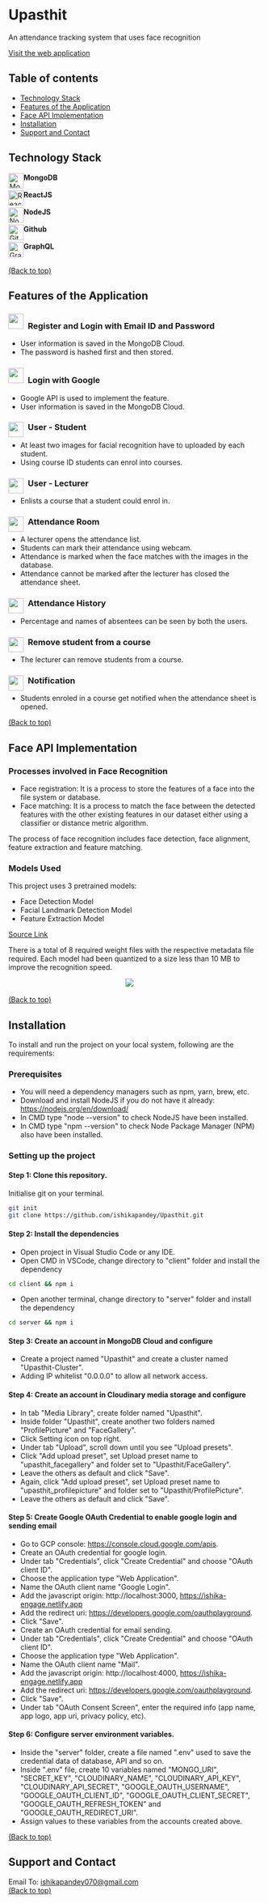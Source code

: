 # Upasthit
An attendance tracking system that uses face recognition

[Visit the web application](https://ishika-engage.netlify.app/)


## Table of contents
- [Technology Stack](#technology-stack)
- [Features of the Application](#features-of-the-application)
- [Face API Implementation](#face-api-implementation) 
- [Installation](#installation)
- [Support and Contact](#support-and-contact)


## Technology Stack
<div>
      <p align ="left">
        <img src="https://img.icons8.com/external-tal-revivo-shadow-tal-revivo/344/external-mongodb-a-cross-platform-document-oriented-database-program-logo-shadow-tal-revivo.png" style="float: left" alt="MongoDB" width="30px" /> <b> MongoDB</b><br><br>
        <img src="https://img.icons8.com/officel/2x/react.png" style="float: left" alt="ReactJS" width="30px" /><b> ReactJS</b><br><br>
        <img src="https://img.icons8.com/color/2x/nodejs.png" style="float: left" alt="NodeJS" width="30px" /><b> <t>NodeJS</b><br><br>
        <img src="https://img.icons8.com/ios-glyphs/2x/github.png" style="float: left" alt="Github" width="30px"/><b> Github</b><br><br>
        <img src="https://img.icons8.com/color/2x/graphql.png" style="float: left" alt="GraphQL" width="30px"/><b> GraphQL</b><br><br>
      </p>
</div>

[(Back to top)](#table-of-contents)

## Features of the Application

### <img src="https://img.icons8.com/external-kiranshastry-solid-kiranshastry/64/000000/external-email-cyber-security-kiranshastry-solid-kiranshastry-1.png" width="30px" />&ensp;Register and Login with Email ID and Password
- User information is saved in the MongoDB Cloud.
- The password is hashed first and then stored.

### <img src="https://img.icons8.com/color/48/000000/gmail--v2.gif" width="30px" />&ensp;Login with Google
- Google API is used to implement the feature.
- User information is saved in the MongoDB Cloud.

### <img src="https://img.icons8.com/color/2x/open-book--v2.gif" style="float: left" width="30px" />&ensp;User - Student
- At least two images for facial recognition have to uploaded by each student.
- Using course ID students can enrol into courses.



### <img src="https://img.icons8.com/ultraviolet/2x/literature--v2.gif" style="float: left" width="30px" />&ensp;User - Lecturer
- Enlists a course that a student could enrol in.

### <img src="https://img.icons8.com/ios/2x/attendance-mark.png" style="float: left" width="30px" />&ensp;Attendance Room
- A lecturer opens the attendance list. 
- Students can mark their attendance using webcam. 
- Attendance is marked when the face matches with the images in the database.
- Attendance cannot be marked after the lecturer has closed the attendance sheet.

### <img src="https://img.icons8.com/color/2x/attendance-mark.png" style="float: left" width="30px" />&ensp;Attendance History
- Percentage and names of absentees can be seen by both the users.

### <img src="https://img.icons8.com/ios/2x/delete-sign--v3.gif" style="float: left" width="30px" />&ensp;Remove student from a course
- The lecturer can remove students from a course.

### <img src="https://img.icons8.com/ios-filled/2x/appointment-reminders--v2.gif" style="float: left" width="30px" />&ensp;Notification
- Students enroled in a course get notified when the attendance sheet is opened.

[(Back to top)](#table-of-contents)


## Face API Implementation

### Processes involved in Face Recognition
- Face registration: It is a process to store the features of a face into the file system or database.
- Face matching: It is a process to match the face between the detected features with the other existing features in our dataset either using a classifier or distance metric algorithm.

The process of face recognition includes face detection, face alignment, feature extraction and feature matching.

### Models Used

This project uses 3 pretrained models:
- Face Detection Model
- Facial Landmark Detection Model
- Feature Extraction Model

[Source Link ](https://github.com/justadudewhohacks/face-api.js/tree/master/weights)

There is a total of 8 required weight files with the respective metadata file required. Each model had been quantized to a size less than 10 MB to improve the recognition speed.

<p align="center">
    <kbd><img src="README_Assets/Models/models.png"></kbd>&nbsp;&nbsp;&nbsp;&nbsp;&nbsp;&nbsp;
</p>


[(Back to top)](#table-of-contents)

## Installation
To install and run the project on your local system, following are the requirements:

### Prerequisites
- You will need a dependency managers such as npm, yarn, brew, etc.
- Download and install NodeJS if you do not have it already: https://nodejs.org/en/download/
- In CMD type "node --version" to check NodeJS have been installed.
- In CMD type "npm --version" to check Node Package Manager (NPM) also have been installed.

### Setting up the project

#### Step 1: Clone this repository.
Initialise git on your terminal.

```bash
git init
git clone https://github.com/ishikapandey/Upasthit.git
```

#### Step 2: Install the dependencies

- Open project in Visual Studio Code or any IDE.
- Open CMD in VSCode, change directory to "client" folder and install the dependency 
```bash
cd client && npm i
```
- Open another terminal, change directory to "server" folder and install the dependency
```bash
cd server && npm i
```

#### Step 3: Create an account in MongoDB Cloud and configure

- Create a project named "Upasthit" and create a cluster named "Upasthit-Cluster".
- Adding IP whitelist "0.0.0.0" to allow all network access.

#### Step 4: Create an account in Cloudinary media storage and configure

- In tab "Media Library", create folder named "Upasthit".
- Inside folder "Upasthit", create another two folders named "ProfilePicture" and "FaceGallery".
- Click Setting icon on top right.
- Under tab "Upload", scroll down until you see "Upload presets".
- Click "Add upload preset", set Upload preset name to "upasthit_facegallery" and folder set to "Upasthit/FaceGallery".
- Leave the others as default and click "Save".
- Again, click "Add upload preset", set Upload preset name to "upasthit_profilepicture" and folder set to "Upasthit/ProfilePicture".
- Leave the others as default and click "Save".

#### Step 5: Create Google OAuth Credential to enable google login and sending email

- Go to GCP console: https://console.cloud.google.com/apis.
- Create an OAuth credential for google login.
- Under tab "Credentials", click "Create Credential" and choose "OAuth client ID".
- Choose the application type "Web Application".
- Name the OAuth client name "Google Login".
- Add the javascript origin: http://localhost:3000, https://ishika-engage.netlify.app
- Add the redirect uri: https://developers.google.com/oauthplayground.
- Click "Save".
- Create an OAuth credential for email sending.
- Under tab "Credentials", click "Create Credential" and choose "OAuth client ID".
- Choose the application type "Web Application".
- Name the OAuth client name "Mail".
- Add the javascript origin: http://localhost:4000, https://ishika-engage.netlify.app
- Add the redirect uri: https://developers.google.com/oauthplayground.
- Click "Save".
- Under tab "OAuth Consent Screen", enter the required info (app name, app logo, app uri, privacy policy, etc).

#### Step 6: Configure server environment variables.

- Inside the "server" folder, create a file named ".env" used to save the credential data of database, API and so on.
- Inside ".env" file, create 10 variables named "MONGO_URI", "SECRET_KEY", "CLOUDINARY_NAME", "CLOUDINARY_API_KEY", "CLOUDINARY_API_SECRET", "GOOGLE_OAUTH_USERNAME", "GOOGLE_OAUTH_CLIENT_ID", "GOOGLE_OAUTH_CLIENT_SECRET", "GOOGLE_OAUTH_REFRESH_TOKEN" and "GOOGLE_OAUTH_REDIRECT_URI".
- Assign values to these variables from the accounts created above.

[(Back to top)](#table-of-contents)

## Support and Contact
Email To: ishikapandey070@gmail.com
<br/>
[(Back to top)](#table-of-contents)
